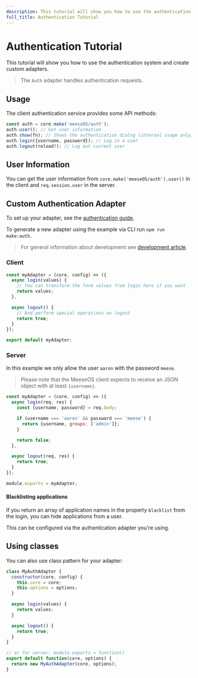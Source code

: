 ```yaml
---
description: This tutorial will show you how to use the authentication system and create custom adapters.
full_title: Authentication Tutorial
---
```


# Authentication Tutorial

This tutorial will show you how to use the authentication system and create custom adapters.

> The `Auth` adapter handles authentication requests.

## Usage

The client authentication service provides some API methods:

```javascript
const auth = core.make('meeseOS/auth');
auth.user(); // Get user information
auth.show(fn); // Shows the authentication dialog (internal usage only)
auth.login({username, password}); // Log in a user
auth.logout(reload?); // Log out current user
```

## User Information

You can get the user information from `core.make('meeseOS/auth').user()` in the client and `req.session.user` in the server.

## Custom Authentication Adapter

To set up your adapter, see the [authentication guide](/guide/auth/README.md).

To generate a new adapter using the example via CLI run `npm run make:auth`.

> For general information about development see [development article](../../development/README.md).

### Client

```javascript
const myAdapter = (core, config) => ({
  async login(values) {
    // You can transform the form values from login here if you want
    return values;
  },

  async logout() {
    // And perform special operations on logout
    return true;
  }
});

export default myAdapter;
```

### Server

In this example we only allow the user `aaron` with the password `meese`.

> Please note that the MeeseOS client expects to receive an JSON object with at least `{username}`.

```javascript
const myAdapter = (core, config) => ({
  async login(req, res) {
    const {username, password} = req.body;

    if (username === 'aaron' && password === 'meese') {
      return {username, groups: ['admin']};
    }

    return false;
  },

  async logout(req, res) {
    return true;
  }
});

module.exports = myAdapter;
```

#### Blacklisting applications

If you return an array of application names in the property `blacklist` from the login, you can hide applications from a user.

This can be configured via the authentication adapter you're using.

## Using classes

You can also use class pattern for your adapter:

```javascript
class MyAuthAdapter {
  constructor(core, config) {
    this.core = core;
    this.options = options;
  }

  async login(values) {
    return values;
  }

  async logout() {
    return true;
  }
}

// or for server: module.exports = function()
export default function(core, options) {
  return new MyAuthAdapter(core, options);
}
```
